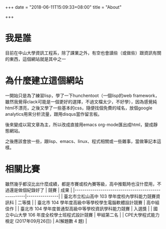 +++
date = "2018-06-11T15:09:33+08:00"
title = "About"

+++

# 我是誰
目前在中山大學資訊工程系，除了課業之外，有空也會讀些（或做些）跟資訊有關的東西，這個網站就是其中之一

# 為什麼建立這個網站
一開始只是為了練習lisp，學了一下hunchentoot（一個lisp的web framework，雖然我覺得clack可能是一個更好的選擇，不過文檔太少，不好學），因為感覺純html不漂亮，之後又學了一些基本的css，隨便找個免費的域名，放個google analytics用來分析流量，跟用disqus當作留言板。

後來變成以寫文章為主，所以改成直接用emacs org-mode匯出成html，變成靜態網站。

之後應該會放一些，跟lisp、emacs、linux、程式相關或一些雜事，當做筆記本這樣。


# 相關比賽
雖然幾乎都沒比出什麼成績，都是市賽或校內賽等級，高中推甄時也沒什麼用，不過還是做個紀錄好了
| 競賽                                                | 成果           |
|-----------------------------------------------------|----------------|
| 臺北市立松山高中 103 學年度校內學科能力競賽資訊科   | 二等獎         |
| 臺北市 104 學年度高級中等學校學生電腦軟體設計競賽   | 高中組佳作     |
| 臺北市 104 學年度普通型高級中等學校資訊學科能力競賽 | 入選獎         |
| 國立中山大學 106 年度全校學士班程式設計競賽         | 甲組第二名     |
| CPE大學程式能力檢定 (2017年09月26日)                | A(解題數 4 題) |

